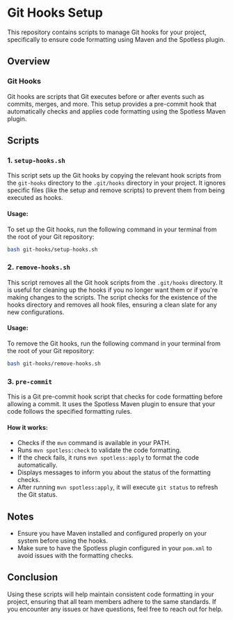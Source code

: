 # Git Hooks Setup

This repository contains scripts to manage Git hooks for your project, specifically to ensure code formatting using Maven and the Spotless plugin.

## Overview

### Git Hooks

Git hooks are scripts that Git executes before or after events such as commits, merges, and more. This setup provides a pre-commit hook that automatically checks and applies code formatting using the Spotless Maven plugin.

## Scripts

### 1. `setup-hooks.sh`

This script sets up the Git hooks by copying the relevant hook scripts from the `git-hooks` directory to the `.git/hooks` directory in your project. It ignores specific files (like the setup and remove scripts) to prevent them from being executed as hooks.

#### Usage:

To set up the Git hooks, run the following command in your terminal from the root of your Git repository:

```sh
bash git-hooks/setup-hooks.sh
```

### 2. `remove-hooks.sh`

This script removes all the Git hook scripts from the `.git/hooks` directory. It is useful for cleaning up the hooks if you no longer want them or if you're making changes to the scripts. The script checks for the existence of the hooks directory and removes all hook files, ensuring a clean slate for any new configurations.

#### Usage:

To remove the Git hooks, run the following command in your terminal from the root of your Git repository:

```sh
bash git-hooks/remove-hooks.sh
```

### 3. `pre-commit`

This is a Git pre-commit hook script that checks for code formatting before allowing a commit. It uses the Spotless Maven plugin to ensure that your code follows the specified formatting rules.

#### How it works:

- Checks if the `mvn` command is available in your PATH.
- Runs `mvn spotless:check` to validate the code formatting.
- If the check fails, it runs `mvn spotless:apply` to format the code automatically.
- Displays messages to inform you about the status of the formatting checks.
- After running `mvn spotless:apply`, it will execute `git status` to refresh the Git status.

## Notes

- Ensure you have Maven installed and configured properly on your system before using the hooks.
- Make sure to have the Spotless plugin configured in your `pom.xml` to avoid issues with the formatting checks.

## Conclusion

Using these scripts will help maintain consistent code formatting in your project, ensuring that all team members adhere to the same standards. If you encounter any issues or have questions, feel free to reach out for help.
